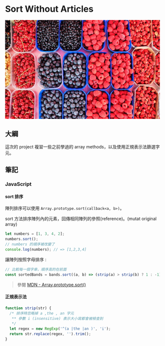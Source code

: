 # Sort Without Articles

![image](../assets/image/sort.jpg)

## 大綱

這次的 project 複習一些之前學過的 array methods，以及使用正規表示法篩選字元。

## 筆記

### JavaScript

#### **sort 排序**

陣列排序可以使用 `Array.prototype.sort(callback<a, b>)`。

sort 方法排序陣列內的元素，回傳相同陣列的參照(reference)。(mutat original array)

```javascript
let numbers = [1, 3, 4, 2];
numbers.sort();
// numbers 的順序被改變了
console.log(numbers); // => [1,2,3,4]
```

讓陣列按照字母排序 :

```javascript
// 比較每一個字串，順序高的在前面
const sortedBands = bands.sort((a, b) => (strip(a) > strip(b) ? 1 : -1));
```

> 參閱 [MDN - Array.prototype.sort() ](https://developer.mozilla.org/en-US/docs/Web/JavaScript/Reference/Global_Objects/Array/sort)

#### **正規表示法**

```javascript
function strip(str) {
  /* 排序時忽略掉 a ,the , an 字元
   ** 參數 i (insensitive) 表示大小寫都會被檢查到
   */
  let regex = new RegExp('^(a |the |an )', 'i');
  return str.replace(regex, '').trim();
}
```
